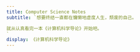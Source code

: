 ```yaml
---
title: Computer Science Notes
subtitle: `想要终结一直都在慵懒地虚度人生，颓废的自己。

就从认真看完一本《计算机科学导论》开始吧。
`
display: 《计算机科学导论》
---
```


<SubNav/>

<ClientOnly>
  <Plum/>
</ClientOnly>

<ListPosts type="ComputerScienceNotes"/>
